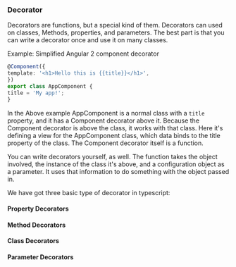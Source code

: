 ### Decorator

 Decorators are functions, but a special kind of them. Decorators can used on classes, Methods, properties, and parameters. The best part is that you can write a decorator once and use it on many classes.



 Example: Simplified Angular 2 component decorator



 ```ts
@Component({
 template: '<h1>Hello this is {{title}}</h1>',
})
export class AppComponent {
 title = 'My app!';
}
 ```

 In the Above example AppComponent is a normal class with a ```title``` property, and it has a Component decorator above it. Because the Component decorator is above the class, it works with that class. Here it's defining a view for the AppComponent class, which data binds to the title property of the class. The Component decorator itself is a function.



 You can write decorators yourself, as well. The function takes the object involved, the instance of the class it's above, and a configuration object as a parameter. It uses that information to do something with the object passed in.



 We have got three basic type of decorator in typescript:



 #### Property Decorators

 #### Method Decorators

 #### Class Decorators

 #### Parameter Decorators




